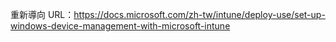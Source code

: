 重新導向 URL：https://docs.microsoft.com/zh-tw/intune/deploy-use/set-up-windows-device-management-with-microsoft-intune

<!--HONumber=Feb17_HO2-->


